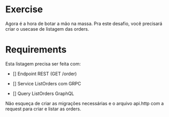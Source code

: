 # Exercise

Agora é a hora de botar a mão na massa. Pra este desafio, você precisará criar o usecase de listagem das orders.


# Requirements

Esta listagem precisa ser feita com:

- [] Endpoint REST (GET /order)

- [] Service ListOrders com GRPC

- [] Query ListOrders GraphQL

Não esqueça de criar as migrações necessárias e o arquivo api.http com a request para criar e listar as orders.
